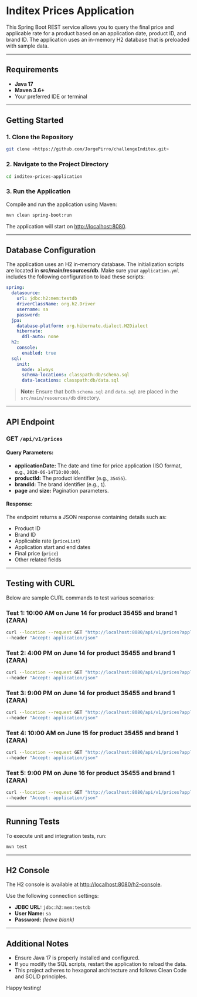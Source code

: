 # Inditex Prices Application

This Spring Boot REST service allows you to query the final price and applicable rate for a product based on an application date, product ID, and brand ID. The application uses an in-memory H2 database that is preloaded with sample data.

---

## Requirements

- **Java 17**
- **Maven 3.6+**
- Your preferred IDE or terminal

---

## Getting Started

### 1. Clone the Repository

```bash
git clone <https://github.com/JorgePirro/challengeInditex.git>
```

### 2. Navigate to the Project Directory

```bash
cd inditex-prices-application
```

### 3. Run the Application

Compile and run the application using Maven:

```bash
mvn clean spring-boot:run
```

The application will start on [http://localhost:8080](http://localhost:8080).

---

## Database Configuration

The application uses an H2 in-memory database. The initialization scripts are located in **src/main/resources/db**. Make sure your `application.yml` includes the following configuration to load these scripts:

```yaml
spring:
  datasource:
    url: jdbc:h2:mem:testdb
    driverClassName: org.h2.Driver
    username: sa
    password:
  jpa:
    database-platform: org.hibernate.dialect.H2Dialect
    hibernate:
      ddl-auto: none
  h2:
    console:
      enabled: true
  sql:
    init:
      mode: always
      schema-locations: classpath:db/schema.sql
      data-locations: classpath:db/data.sql
```

> **Note:** Ensure that both `schema.sql` and `data.sql` are placed in the `src/main/resources/db` directory.

---

## API Endpoint

### GET `/api/v1/prices`

#### Query Parameters:

- **applicationDate:** The date and time for price application (ISO format, e.g., `2020-06-14T10:00:00`).
- **productId:** The product identifier (e.g., `35455`).
- **brandId:** The brand identifier (e.g., `1`).
- **page** and **size:** Pagination parameters.

#### Response:

The endpoint returns a JSON response containing details such as:
- Product ID
- Brand ID
- Applicable rate (`priceList`)
- Application start and end dates
- Final price (`price`)
- Other related fields

---

## Testing with CURL

Below are sample CURL commands to test various scenarios:

### Test 1: 10:00 AM on June 14 for product 35455 and brand 1 (ZARA)

```bash
curl --location --request GET "http://localhost:8080/api/v1/prices?applicationDate=2020-06-14T10:00:00&productId=35455&brandId=1&page=0&size=10" \
--header "Accept: application/json"
```

### Test 2: 4:00 PM on June 14 for product 35455 and brand 1 (ZARA)

```bash
curl --location --request GET "http://localhost:8080/api/v1/prices?applicationDate=2020-06-14T16:00:00&productId=35455&brandId=1&page=0&size=10" \
--header "Accept: application/json"
```

### Test 3: 9:00 PM on June 14 for product 35455 and brand 1 (ZARA)

```bash
curl --location --request GET "http://localhost:8080/api/v1/prices?applicationDate=2020-06-14T21:00:00&productId=35455&brandId=1&page=0&size=10" \
--header "Accept: application/json"
```

### Test 4: 10:00 AM on June 15 for product 35455 and brand 1 (ZARA)

```bash
curl --location --request GET "http://localhost:8080/api/v1/prices?applicationDate=2020-06-15T10:00:00&productId=35455&brandId=1&page=0&size=10" \
--header "Accept: application/json"
```

### Test 5: 9:00 PM on June 16 for product 35455 and brand 1 (ZARA)

```bash
curl --location --request GET "http://localhost:8080/api/v1/prices?applicationDate=2020-06-16T21:00:00&productId=35455&brandId=1&page=0&size=10" \
--header "Accept: application/json"
```

---

## Running Tests

To execute unit and integration tests, run:

```bash
mvn test
```

---

## H2 Console

The H2 console is available at [http://localhost:8080/h2-console](http://localhost:8080/h2-console).

Use the following connection settings:

- **JDBC URL:** `jdbc:h2:mem:testdb`
- **User Name:** `sa`
- **Password:** *(leave blank)*

---

## Additional Notes

- Ensure Java 17 is properly installed and configured.
- If you modify the SQL scripts, restart the application to reload the data.
- This project adheres to hexagonal architecture and follows Clean Code and SOLID principles.

Happy testing!
```
